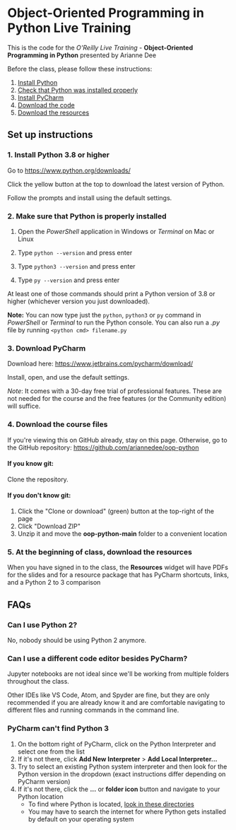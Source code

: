 # Object-Oriented Programming in Python Live Training

This is the code for the *O'Reilly Live Training* - **Object-Oriented Programming in Python** presented by Arianne Dee

Before the class, please follow these instructions:
1. [Install Python](#1-install-python-38-or-higher)
1. [Check that Python was installed properly](#2-make-sure-that-python-is-properly-installed)
1. [Install PyCharm](#3-download-pycharm-community-edition)
1. [Download the code](#4-download-the-course-files)
5. [Download the resources](#5-at-the-beginning-of-class-download-the-resources)

## Set up instructions
### 1. Install Python 3.8 or higher
Go to https://www.python.org/downloads/

Click the yellow button at the top to download the latest version of Python.

Follow the prompts and install using the default settings.

### 2. Make sure that Python is properly installed
1. Open the *PowerShell* application in Windows
or *Terminal* on Mac or Linux

1. Type `python --version` and press enter 
2. Type `python3 --version` and press enter
3. Type `py --version` and press enter

At least one of those commands should print 
a Python version of 3.8 or higher 
(whichever version you just downloaded).

**Note:** 
You can now type just the `python`, `python3` or `py` command
in *PowerShell* or *Terminal* to run the Python console.
You can also run a *.py* file by running 
`<python cmd> filename.py`

### 3. Download PyCharm
Download here: https://www.jetbrains.com/pycharm/download/

Install, open, and use the default settings.

*Note*: It comes with a 30-day free trial of professional features. 
These are not needed for the course and the free features (or the Community edition) will suffice.

### 4. Download the course files
If you're viewing this on GitHub already, stay on this page.
Otherwise, go to the GitHub repository: https://github.com/ariannedee/oop-python

#### If you know git:
Clone the repository.

#### If you don't know git:
1. Click the "Clone or download" (green) button at the top-right of the page
2. Click "Download ZIP"
3. Unzip it and move the **oop-python-main** folder to a convenient location

### 5. At the beginning of class, download the resources
When you have signed in to the class,
the **Resources** widget will have PDFs for the slides and
for a resource package that has PyCharm shortcuts, links, and a Python 2 to 3 comparison

## FAQs
### Can I use Python 2?

No, nobody should be using Python 2 anymore.

### Can I use a different code editor besides PyCharm?

Jupyter notebooks are not ideal since we'll be working from multiple folders throughout the class.

Other IDEs like VS Code, Atom, and Spyder are fine, but they are only recommended if you are already know it 
and are comfortable navigating to different files and running commands in the command line. 

### PyCharm can't find Python 3

1. On the bottom right of PyCharm, click on the Python Interpreter and select one from the list
1. If it's not there, click **Add New Interpreter** > **Add Local Interpreter...**
1. Try to select an existing Python system interpreter and then look for the Python version in the dropdown (exact instructions differ depending on PyCharm version)
1. If it's not there, click the **...** or **folder icon** button and navigate to your Python location
   - To find where Python is located, [look in these directories](docs/PATH_LOCATIONS.md)
   - You may have to search the internet for where Python gets installed by default on your operating system
